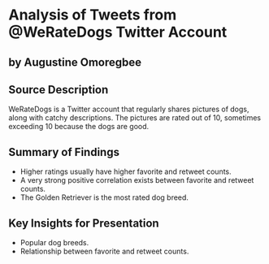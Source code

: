 # Analysis of Tweets from @WeRateDogs Twitter Account

## by Augustine Omoregbee


## Source Description

WeRateDogs is a Twitter account that regularly shares pictures of dogs, along with catchy descriptions. The pictures are rated out of 10, sometimes exceeding 10 because the dogs are good.


## Summary of Findings

- Higher ratings usually have higher favorite and retweet counts.
- A very strong positive correlation exists between favorite and retweet counts.
- The Golden Retriever is the most rated dog breed.

## Key Insights for Presentation

- Popular dog breeds.
- Relationship between favorite and retweet counts.